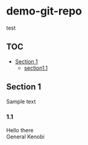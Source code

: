 # demo-git-repo
test

## TOC
* [Section 1](#section-1)
  	* [section1.1](#section-1.1)

## Section 1
Sample text
### 1.1
Hello there  
General Kenobi

